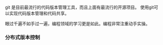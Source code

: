 ## 
git 是目前最流行的代码版本管理工具，而且上面有最流行的开源项目。
使用git可以实现代码版本管理和代码共享。

眼过千遍不如手过一遍，编程领域的学习更是如此。编程非常注重动手实操。


### 分布式版本控制